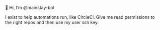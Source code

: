 👋 Hi, I’m @mainstay-bot

I exist to help automations run, like CircleCI.  Give me read permissions to the right repos
and then use my user ssh key.


<!---
mainstay-bot/mainstay-bot is a ✨ special ✨ repository because its `README.md` (this file) appears on your GitHub profile.
You can click the Preview link to take a look at your changes.
--->
